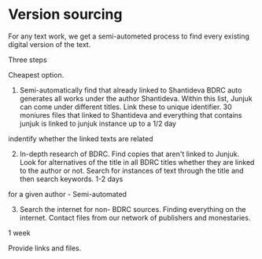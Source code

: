 
# Version sourcing

For any text work, we get a semi-autometed process to find every existing digital version of the text.

Three steps

Cheapest option.

1. Semi-automatically find that already linked to Shantideva
BDRC auto generates all works under the author Shantideva. Within this list, Junjuk can come under different titles. Link these to unique identifier. 30 moniures
files that linked to Shantideva and everything that contains junjuk is linked to junjuk
instance up to a 1/2 day

indentify whether the linked texts are related

2. In-depth research of BDRC. Find copies that aren't linked to Junjuk. 
Look for alternatives of the title in all BDRC titles whether they are linked to the author or not. Search for instances of text through the title and then search keywords.
1-2 days

for a given author - 
Semi-automated 


3. Search the internet for non- BDRC sources. Finding everything on the internet. Contact files from our network of publishers and monestaries. 

1 week 

Provide links and files.



